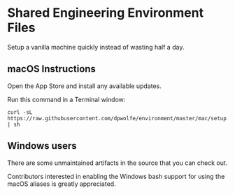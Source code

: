 # Shared Engineering Environment Files
Setup a vanilla machine quickly instead of wasting half a day.

## macOS Instructions

Open the App Store and install any available updates.

Run this command in a Terminal window:

```
curl -sL https://raw.githubusercontent.com/dpwolfe/environment/master/mac/setup.sh | sh
```

## Windows users
There are some unmaintained artifacts in the source that you can check out.

Contributors interested in enabling the Windows bash support for using the macOS aliases is greatly appreciated.
